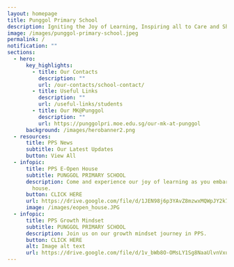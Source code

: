 ```yaml
---
layout: homepage
title: Punggol Primary School
description: Igniting the Joy of Learning, Inspiring all to Care and Share.
image: /images/punggol-primary-school.jpeg
permalink: /
notification: ""
sections:
  - hero:
      key_highlights:
        - title: Our Contacts
          description: ""
          url: /our-contacts/school-contact/
        - title: Useful Links
          description: ""
          url: /useful-links/students
        - title: Our MK@Punggol
          description: ""
          url: https://punggolpri.moe.edu.sg/our-mk-at-punggol
      background: /images/herobanner2.png
  - resources:
      title: PPS News
      subtitle: Our Latest Updates
      button: View All
  - infopic:
      title: PPS E-Open House
      subtitle: PUNGGOL PRIMARY SCHOOL
      description: Come and experience our joy of learning as you embark on our e-open
        house.
      button: CLICK HERE
      url: https://drive.google.com/file/d/1JEN98j6p3YAvZ8mzwxMQWpJY2k7zSibJ/view
      image: /images/eopen_house.JPG
  - infopic:
      title: PPS Growth Mindset
      subtitle: PUNGGOL PRIMARY SCHOOL
      description: Join us on our growth mindset journey in PPS.
      button: CLICK HERE
      alt: Image alt text
      url: https://drive.google.com/file/d/1v_bWb8O-OMsLY1Sg8NaaUlvnVxumKSPE/view
---
```

